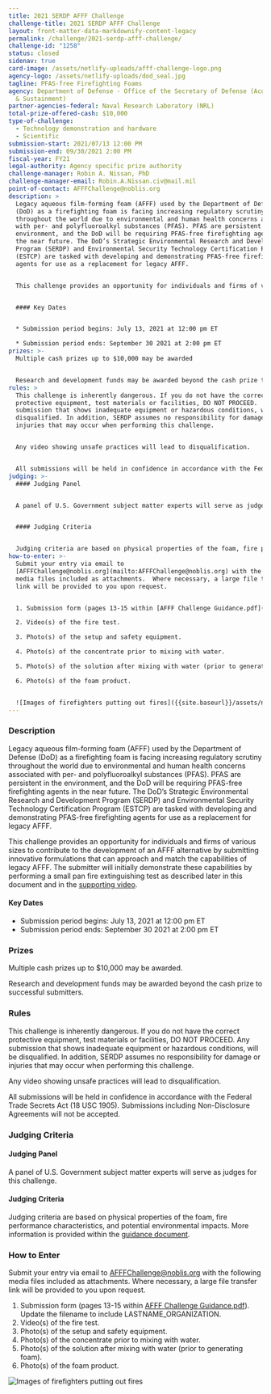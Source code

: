 ```yaml
---
title: 2021 SERDP AFFF Challenge
challenge-title: 2021 SERDP AFFF Challenge
layout: front-matter-data-markdownify-content-legacy
permalink: /challenge/2021-serdp-afff-challenge/
challenge-id: "1258"
status: closed
sidenav: true
card-image: /assets/netlify-uploads/afff-challenge-logo.png
agency-logo: /assets/netlify-uploads/dod_seal.jpg
tagline: PFAS-free Firefighting Foams
agency: Department of Defense - Office of the Secretary of Defense (Acquisition
  & Sustainment)
partner-agencies-federal: Naval Research Laboratory (NRL)
total-prize-offered-cash: $10,000
type-of-challenge:
  - Technology demonstration and hardware
  - Scientific
submission-start: 2021/07/13 12:00 PM
submission-end: 09/30/2021 2:00 PM
fiscal-year: FY21
legal-authority: Agency specific prize authority
challenge-manager: Robin A. Nissan, PhD
challenge-manager-email: Robin.A.Nissan.civ@mail.mil
point-of-contact: AFFFChallenge@noblis.org
description: >
  Legacy aqueous film-forming foam (AFFF) used by the Department of Defense
  (DoD) as a firefighting foam is facing increasing regulatory scrutiny
  throughout the world due to environmental and human health concerns associated
  with per- and polyfluoroalkyl substances (PFAS). PFAS are persistent in the
  environment, and the DoD will be requiring PFAS-free firefighting agents in
  the near future. The DoD’s Strategic Environmental Research and Development
  Program (SERDP) and Environmental Security Technology Certification Program
  (ESTCP) are tasked with developing and demonstrating PFAS-free firefighting
  agents for use as a replacement for legacy AFFF.


  This challenge provides an opportunity for individuals and firms of various sizes to contribute to the development of an AFFF alternative by submitting innovative formulations that can approach and match the capabilities of legacy AFFF. The submitter will initially demonstrate these capabilities by performing a small pan fire extinguishing test as described later in this document and in the [supporting video](https://www.youtube.com/watch?v=9S2XEpmXMJw).


  #### Key Dates


  * Submission period begins: July 13, 2021 at 12:00 pm ET

  * Submission period ends: September 30 2021 at 2:00 pm ET
prizes: >-
  Multiple cash prizes up to $10,000 may be awarded


  Research and development funds may be awarded beyond the cash prize to successful submitters.
rules: >
  This challenge is inherently dangerous. If you do not have the correct
  protective equipment, test materials or facilities, DO NOT PROCEED.  Any
  submission that shows inadequate equipment or hazardous conditions, will be
  disqualified. In addition, SERDP assumes no responsibility for damage or
  injuries that may occur when performing this challenge.


  Any video showing unsafe practices will lead to disqualification.


  All submissions will be held in confidence in accordance with the Federal Trade Secrets Act (18 USC 1905). Submissions including Non-Disclosure Agreements will not be accepted.
judging: >-
  #### Judging Panel


  A panel of U.S. Government subject matter experts will serve as judges for this challenge.


  #### Judging Criteria


  Judging criteria are based on physical properties of the foam, fire performance characteristics, and potential environmental impacts.  More information is provided within the [guidance document](<https://www.serdp-estcp.org/content/download/53783/528370/file/AFFF Challenge Guidance.pdf>).
how-to-enter: >-
  Submit your entry via email to
  [AFFFChallenge@noblis.org](mailto:AFFFChallenge@noblis.org) with the following
  media files included as attachments.  Where necessary, a large file transfer
  link will be provided to you upon request.


  1. Submission form (pages 13-15 within [AFFF Challenge Guidance.pdf](<https://www.serdp-estcp.org/content/download/53783/528370/file/AFFF Challenge Guidance.pdf>)).  Update the filename to include LASTNAME_ORGANIZATION.

  2. Video(s) of the fire test.

  3. Photo(s) of the setup and safety equipment.

  4. Photo(s) of the concentrate prior to mixing with water.

  5. Photo(s) of the solution after mixing with water (prior to generating foam).

  6. Photo(s) of the foam product.


  ![Images of firefighters putting out fires]({{site.baseurl}}/assets/netlify-uploads/afff-challenge-images.jpg "firefighters putting out fires")
---
```

### Description

Legacy aqueous film-forming foam (AFFF) used by the Department of Defense (DoD) as a firefighting foam is facing increasing regulatory scrutiny throughout the world due to environmental and human health concerns associated with per- and polyfluoroalkyl substances (PFAS). PFAS are persistent in the environment, and the DoD will be requiring PFAS-free firefighting agents in the near future. The DoD’s Strategic Environmental Research and Development Program (SERDP) and Environmental Security Technology Certification Program (ESTCP) are tasked with developing and demonstrating PFAS-free firefighting agents for use as a replacement for legacy AFFF.

This challenge provides an opportunity for individuals and firms of various sizes to contribute to the development of an AFFF alternative by submitting innovative formulations that can approach and match the capabilities of legacy AFFF. The submitter will initially demonstrate these capabilities by performing a small pan fire extinguishing test as described later in this document and in the [supporting video](https://www.youtube.com/watch?v=9S2XEpmXMJw).

#### Key Dates

* Submission period begins: July 13, 2021 at 12:00 pm ET
* Submission period ends: September 30 2021 at 2:00 pm ET

### Prizes

Multiple cash prizes up to $10,000 may be awarded.

Research and development funds may be awarded beyond the cash prize to successful submitters.

### Rules

This challenge is inherently dangerous. If you do not have the correct protective equipment, test materials or facilities, DO NOT PROCEED.  Any submission that shows inadequate equipment or hazardous conditions, will be disqualified. In addition, SERDP assumes no responsibility for damage or injuries that may occur when performing this challenge.

Any video showing unsafe practices will lead to disqualification.

All submissions will be held in confidence in accordance with the Federal Trade Secrets Act (18 USC 1905). Submissions including Non-Disclosure Agreements will not be accepted.

### Judging Criteria

#### Judging Panel

A panel of U.S. Government subject matter experts will serve as judges for this challenge.

#### Judging Criteria

Judging criteria are based on physical properties of the foam, fire performance characteristics, and potential environmental impacts.  More information is provided within the [guidance document](<https://www.serdp-estcp.org/content/download/53783/528370/file/AFFF Challenge Guidance.pdf>).

### How to Enter

Submit your entry via email to [AFFFChallenge@noblis.org](mailto:AFFFChallenge@noblis.org) with the following media files included as attachments.  Where necessary, a large file transfer link will be provided to you upon request.

1. Submission form (pages 13-15 within [AFFF Challenge Guidance.pdf](<https://www.serdp-estcp.org/content/download/53783/528370/file/AFFF Challenge Guidance.pdf>)).  Update the filename to include LASTNAME_ORGANIZATION.
2. Video(s) of the fire test.
3. Photo(s) of the setup and safety equipment.
4. Photo(s) of the concentrate prior to mixing with water.
5. Photo(s) of the solution after mixing with water (prior to generating foam).
6. Photo(s) of the foam product.

![Images of firefighters putting out fires]({{site.baseurl}}/assets/netlify-uploads/afff-challenge-images.jpg "firefighters putting out fires")